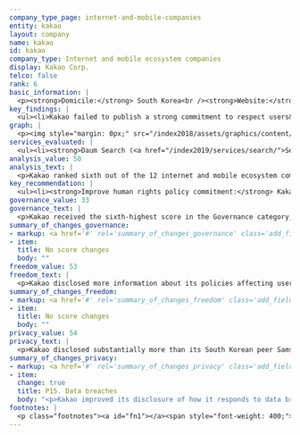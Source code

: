```yaml
---
company_type_page: internet-and-mobile-companies
entity: kakao
layout: company
name: kakao
id: kakao
company_type: Internet and mobile ecosystem companies
display: Kakao Corp.
telco: false
rank: 6
basic_information: | 
  <p><strong>Domicile:</strong> South Korea<br /><strong>Website:</strong> <a href="https://www.kakaocorp.com">www.kakaocorp.com</a><br /><strong>Download company report:</strong> <a href="/index2019/assets/static/download/Kakao2019.pdf">English</a>&nbsp;</p>
key_findings: | 
  <ul><li>Kakao failed to publish a strong commitment to respect users&rsquo; freedom of expression and privacy rights, but disclosed more about its policies affecting freedom of expression than many of its peers.</li><li>Kakao disclosed more than many of its peers about how it handles government requests to restrict content or accounts or hand over user information, but did not disclose information or data about government requests received from outside of South Korea.</li><li>While Kakao improved its disclosure of how it handles data breaches, it disclosed little information about its handling of security vulnerabilities.</li></ul>
graph: | 
  <p><img style="margin: 0px;" src="/index2018/assets/graphics/content/scores_company6.png" /></p>
services_evaluated: | 
  <ul><li><strong>Daum Search (<a href="/index2019/services/search/">Search engine</a>)</strong></li><li><strong>Daum Mail (<a href="/index2019/services/emailservice/">Email</a>)</strong></li><li><strong>KakaoTalk (<a href="/index2019/services/messagingvoip/">Messaging &amp; VoIP</a>)</strong></li></ul>
analysis_value: 50
analysis_text: | 
  <p>Kakao ranked sixth out of the 12 internet and mobile ecosystem companies evaluated.<a href="#fn1"><sup><strong>1</strong></sup></a> With an overall score of 50 percent, the company failed to disclose sufficient information about policies and practices affecting freedom of expression and privacy&mdash;although it was more transparent than its South Korean peer, Samsung. Kakao improved its disclosure of how it responds to data breaches but did not make any other improvements resulting in score changes in this year&rsquo;s Index.<a href="#fn2"><sup><strong>2</strong></sup></a> South Korean law, such as requirements for grievance mechanisms and transparency around the collection and sharing of user information, helped boost the company&rsquo;s performance.<a href="#fn3"><sup><strong>3</strong></sup></a> However, the company still fell short in key areas: for instance, it did not publish any data about content or accounts restricted to enforce its rules or a commitment to notify users of such restrictions, although there are no legal barriers preventing Kakao from disclosing such information.<br /><br /></p><hr /><p><br /><strong>Kakao Corp.</strong> provides online communication and search services in South Korea and internationally, with products that include web-based mail and messaging, a search engine, and maps and location services.</p><p><strong>Market cap:</strong> USD 8.8 billion<a href="#fn4"><sup><strong>4</strong></sup></a><br /><strong>KOSDAQ:</strong> A035720</p>
key_recommendation: | 
  <ul><li><strong>Improve human rights policy commitment:</strong> Kakao should commit to respect users&rsquo; freedom of expression and privacy in accordance with international human rights standards.</li><li><strong>Improve transparency around content and account restrictions:</strong> Kakao should publish data on content and accounts it restricted to enforce its rules, and commit to notify users of these types of restrictions.</li><li><strong>Be more transparent about handling of user information:</strong> Kakao should improve its disclosure of whether and how it collects data by tracking users across the internet.</li></ul>
governance_value: 33
governance_text: | 
  <p>Kakao received the sixth-highest score in the Governance category, slightly outperforming its South Korean peer, Samsung. The company made a commitment to protect users&rsquo; privacy, although its commitment fell short of explicitly referring to international human rights standards, and it made no similar commitment with regards to freedom of expression (G1). It disclosed executive- and management-level oversight over privacy issues (G2) and that it trains employees on such issues (G3). While Kakao disclosed some information about assessing privacy impacts, it disclosed little else regarding its implementation of human rights impact assessments (G4), and, like most companies, disclosed no information on whether it assesses freedom of expression and privacy risks associated with its use of automated decision-making and its targeted advertising practices and policies. On a positive note, Kakao disclosed more about its grievance and remedy processes than any other internet and mobile ecosystem company evaluated (G6).<a href="#fn5"><sup><strong>5</strong></sup></a> Companies are required by law to offer users an avenue for lodging grievances.<a href="#fn6"><sup><strong>6</strong></sup></a></p>
summary_of_changes_governance:
- markup: <a href='#' rel='summary_of_changes_governance' class='add_fieldset dashicons-before dashicons-plus'><span>Add fieldset</span></a>
- item:
  title: No score changes
  body: ""
freedom_value: 53
freedom_text: | 
  <p>Kakao disclosed more information about its policies affecting users&rsquo; freedom of expression than Apple and Facebook, but there was ample room for improvement. Kakao published terms of service that were easy to locate and relatively easy to understand (F1) but did not clarify how it directly notifies users of changes (F2). Kakao revealed more about its policies for restricting content and accounts than many of its peers. It disclosed the types of content and activities it does not allow on its services (F3) and disclosed some information about its policy of notifying users of such restrictions (F8). However, like most companies, Kakao disclosed no data about the volume or types of content or accounts it restricted as a result of terms of service violations (F4).</p><p>Kakao disclosed more than Microsoft, Apple, and Facebook about its handling of government and private requests to remove content or restrict accounts (F5-F7). Kakao was more transparent about its process for responding to private requests than government requests (F5). Notably, the company did not provide data about government requests to restrict content or accounts from outside of South Korea (F6). It disclosed more data about private requests it received to block content or restrict user accounts (F7) than many of its peers, including Apple and Google.</p>
summary_of_changes_freedom:
- markup: <a href='#' rel='summary_of_changes_freedom' class='add_fieldset dashicons-before dashicons-plus'><span>Add fieldset</span></a>
- item:
  title: No score changes
  body: ""
privacy_value: 54
privacy_text: | 
  <p>Kakao disclosed substantially more than its South Korean peer Samsung about policies affecting users&rsquo; privacy and security, but disclosed less than all of the U.S.-based internet and mobile ecosystem companies. Kakao&rsquo;s privacy policies were easy to find and understand, and disclosed a commitment to notify users of changes to these policies, though it was not always clear how users would be notified (P1, P2). Kakao clearly disclosed what types of user information it collects (P3) and disclosed the most about what user information it shares and with whom (P4). However, it was less transparent about its purposes for collecting and sharing user information (P5), and failed to disclose a time frame for deleting information when users terminate their accounts (P6). It provided users with some options to control the company&rsquo;s collection of their information and the right to opt out of targeted advertising (P7). It disclosed nothing about whether or how it tracks users across the internet (P9).</p><p>Kakao disclosed less about how it handles government and private requests for user information than all U.S. internet and mobile ecosystem companies evaluated, but more than the rest of its peers (P10, P11). It provided no information about whether it notifies users of government or private requests for user information (P12). Kakao offered more disclosure than Facebook and its South Korean counterpart Samsung about its security policies (P13-P18). It was the only company to fully disclose the internal measures it takes to secure users&rsquo; information, including conducting security audits and limiting and monitoring employee access to user data (P13). It improved its transparency about how it addresses data breaches (P15). However, it provided insufficient information about measures taken to address security vulnerabilities (P14) and its encryption practices across different services (P16).</p>
summary_of_changes_privacy:
- markup: <a href='#' rel='summary_of_changes_privacy' class='add_fieldset dashicons-before dashicons-plus'><span>Add fieldset</span></a>
- item:
  change: true
  title: P15. Data breaches
  body: "<p>Kakao improved its disclosure of how it responds to data breaches and provided some information about its commitment to notify relevant authorities and affected users.</p>"
footnotes: | 
  <p class="footnotes"><a id="fn1"></a><span style="font-weight: 400;">[1]</span> The research period for the 2019 Index ran from January 13, 2018 to February 8, 2019. Policies that came into effect after February 8, 2019 were not evaluated in this Index.</p><p class="footnotes"><a id="fn2"></a><span style="font-weight: 400;">[2]</span> For Kakao&rsquo;s performance in the 2018 Index, see: <a href="/index2018/companies/kakao">rankingdigitalrights.org/index2018/companies/kakao</a>&nbsp;</p><p class="footnotes"><a id="fn3"></a><span style="font-weight: 400;">[3]</span> &lsquo;Act on Promotion of Information and Communications Network Utilization and Information Protection (ICNA)&rsquo;, 22 March 2016. <a href="http://www.law.go.kr/법령/정보통신망이용촉진및정보보호등에관한법률">www.law.go.kr/법령/정보통신망이용촉진및정보보호등에관한법률</a>; &lsquo;Telecommunications Business Act&rsquo;, 19 May 2011.</p><p class="footnotes"><a id="fn4"></a><span style="font-weight: 400;">[4]</span> Bloomberg Markets, Accessed April 18, 2019, https://www.bloomberg.com/quote/035720:KS</p><p class="footnotes"><a id="fn5"></a><span style="font-weight: 400;">[5]</span> South Korean law requires companies to offer a grievance mechanism. See: &lsquo;Act on Promotion of Information and Communications Network Utilization and Information Protection (ICNA)&rsquo;, 22 March 2016. http://www.law.go.kr/법령/정보통신망이용촉진및정보보호등에관한법률; &lsquo;Telecommunications Business Act&rsquo;, 19 May 2011. <a href="http://www.law.go.kr/%EB%B2%95%EB%A0%B9/%EC%A0%84%EA%B8%B0%ED%86%B5%EC%8B%A0%EC%82%AC%EC%97%85%EB%B2%95">www.law.go.kr/%EB%B2%95%EB%A0%B9/%EC%A0%84%EA%B8%B0%ED%86%B5%EC%8B%A0%EC%82%AC%EC%97%85%EB%B2%95</a>&nbsp;</p><p class="footnotes"><a id="fn6"></a><span style="font-weight: 400;">[6]</span> &lsquo;Act on Promotion of Information and Communications Network Utilization and Information Protection (ICNA)&rsquo;, 22 March 2016. <a href="http://www.law.go.kr/법령/정보통신망이용촉진및정보보호등에관한법률">www.law.go.kr/법령/정보통신망이용촉진및정보보호등에관한법률</a>; &lsquo;Telecommunications Business Act&rsquo;, 19 May 2011. <a href="http://www.law.go.kr/%EB%B2%95%EB%A0%B9/%EC%A0%84%EA%B8%B0%ED%86%B5%EC%8B%A0%EC%82%AC%EC%97%85%EB%B2%95">www.law.go.kr/%EB%B2%95%EB%A0%B9/%EC%A0%84%EA%B8%B0%ED%86%B5%EC%8B%A0%EC%82%AC%EC%97%85%EB%B2%95</a>&nbsp;</p>
---
```


